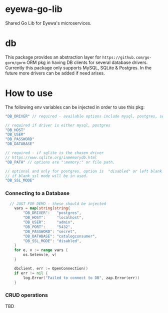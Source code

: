 # eyewa-go-lib
Shared Go Lib for Eyewa's microservices.

# db
This package provides an abstraction layer for `https://github.com/go-gorm/gorm` ORM pkg in having DB clients for several database drivers. Currently this package only supports MySQL, SQLite & Postgres. In the future more drivers can be added if need arises.

# How to use
The following env variables can be injected in order to use this pkg:

```go
"DB_DRIVER" // required - available options include mysql, postgres, sqlite

// required if driver is either mysql, postgres
"DB_HOST"
"DB_USER"
"DB_PASSWORD"
"DB_DATABASE"

// required - if sqlite is the chosen driver
// https://www.sqlite.org/inmemorydb.html
"DB_PATH" // options are ":memory:" or file path.

// optional and only for postgres. option is  "disabled" or left blank
// if blank ssl mode will be in used.
"DB_SSL_MODE"
```
### Connecting to a Database

```go
  // JUST FOR DEMO - these should be injected
	vars = map[string]string{
		"DB_DRIVER":   "postgres",
		"DB_HOST":     "localhost",
		"DB_USER":     "admin",
		"DB_PORT":     "5432",
		"DB_PASSWORD": "secret",
		"DB_DATABASE": "catalogconsumer",
		"DB_SSL_MODE": "disabled",
	}
	for e, v := range vars {
		os.Setenv(e, v)
	}

	dbclient, err := OpenConnection()
	if err != nil {
		log.Error("Failed to connect to DB", zap.Error(err))
	}
```

### CRUD operations
TBD